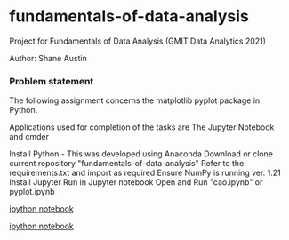 # fundamentals-of-data-analysis
Project for Fundamentals of Data Analysis (GMIT Data Analytics 2021)

Author: Shane Austin

### Problem statement
The following assignment concerns the matplotlib pyplot package in Python. 

Applications used for completion of the tasks are The Jupyter Notebook and cmder

Install Python - This was developed using Anaconda
Download or clone current repository "fundamentals-of-data-analysis"
Refer to the requirements.txt and import as required
Ensure NumPy is running ver. 1.21
Install Jupyter
Run in Jupyter notebook
Open and Run "cao.ipynb" or pyplot.ipynb


[ipython notebook](https://nbviewer.org/github/ShanePAustin/fundamentals-of-data-analysis/blob/main/pyplot.ipynb)

[ipython notebook](https://nbviewer.org/github/ShanePAustin/fundamentals-of-data-analysis/blob/main/cao.ipynb)

